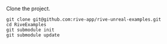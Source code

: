 
Clone the project.
```
git clone git@github.com:rive-app/rive-unreal-examples.git
cd RiveExamples
git submodule init
git submodule update
```
